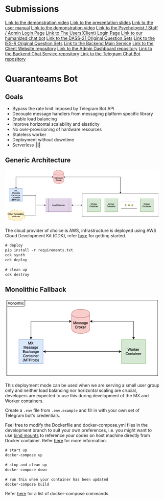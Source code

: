 # Submissions
[Link to the demonstration video](https://www.youtube.com/watch?v=gR71QjbmJvo)
[Link to the presentation slides](https://docs.google.com/presentation/d/1YxOG8uyPY6fy_Q7czGD5bJGpYhFRngDTRjdESdkzCLI/edit?usp=sharing)
[Link to the user manual](https://docs.google.com/document/d/1yM8Fy_c3kIlEPvMYso4nH1ZZVMo2aN-5uhWAhb0Vegk/edit?usp=sharing)
[Link to the demonstration video](https://quaranteams-admin.herokuapp.com/#/login)
[Link to the Psychologist / Staff / Admin Login Page](https://quaranteams-admin.herokuapp.com/#/login)
[Link to The Users(Client) Login Page](https://quaranteams-main.herokuapp.com/login)
[Link to our humanized chat bot](https://t.me/Quaranteams_bot)
[Link to the DASS-21 Original Question Sets](https://journals.plos.org/plosone/article/file?type=supplementary&id=info:doi/10.1371/journal.pone.0219193.s004#:~:text=The%20Depression%2C%20Anxiety%20and%20Stress,into%20subscales%20with%20similar%20content.)
[Link to the IES-R Original Question Sets](https://www.aerztenetz-grafschaft.de/download/IES-R-englisch-5-stufig.pdf)
[Link to the Backend Main Service](https://github.com/cosmos-ummc/comet)
[Link to the Client Website repository](https://github.com/cosmos-ummc/mayall)
[Link to the Admin Dashboard repository](https://github.com/cosmos-ummc/butterfly)
[Link to the Backend Chat Service repository](https://github.com/cosmos-ummc/needle)
[Link to the Telegram Chat Bot repository](https://github.com/cosmos-ummc/Willman)

# Quaranteams Bot

## Goals

- Bypass the rate limit imposed by Telegram Bot API
- Decouple message handlers from messaging platform specific library
- Enable load balancing
- Improve  horizontal scalability and elasticity
- No over-provisioning of hardware resources
- Stateless worker
- Deployment without downtime
- Serverless 🙌🏻

## Generic Architecture

![Generic Architecture](./docs/genericarchitecture.png)

The cloud provider of choice is AWS, infrastructure is deployed using AWS Cloud Development Kit (CDK), refer [here](https://docs.aws.amazon.com/cdk/latest/guide/getting_started.html) for getting started.

```
# deploy
pip install -r requirements.txt
cdk synth
cdk deploy

# clean up
cdk destroy
```

## Monolithic Fallback

![Monolithic Fallback](./docs/monolithic.png)

This deployment mode can be used when we are serving a small user group only and neither load balancing nor horizontal scaling are crucial, developers are expected to use this during development of the MX and Worker containers.

Create a `.env` file from `.env.example` and fill in with your own set of Telegram bot's credentials.

Feel free to modify the Dockerfile and docker-compose.yml files in the development branch to suit your own preferences, i.e. you might want to use [bind mounts](https://docs.docker.com/storage/bind-mounts/) to reference your codes on host machine directly from Docker container. Refer [here](https://docs.docker.com/compose/compose-file/#volumes) for more information.

```
# start up
docker-compose up

# stop and clean up
docker-compose down

# run this when your container has been updated
docker-compose build
```

Refer [here](https://docs.docker.com/compose/reference/) for a list of docker-compose commands.
